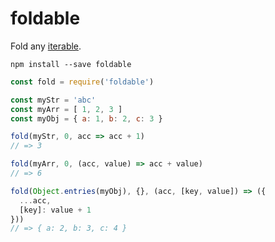 # foldable

Fold any [iterable](https://developer.mozilla.org/en-US/docs/Web/JavaScript/Reference/Iteration_protocols).

`npm install --save foldable`

```javascript
const fold = require('foldable')

const myStr = 'abc'
const myArr = [ 1, 2, 3 ]
const myObj = { a: 1, b: 2, c: 3 }

fold(myStr, 0, acc => acc + 1)
// => 3

fold(myArr, 0, (acc, value) => acc + value)
// => 6

fold(Object.entries(myObj), {}, (acc, [key, value]) => ({
  ...acc,
  [key]: value + 1
}))
// => { a: 2, b: 3, c: 4 }
```
